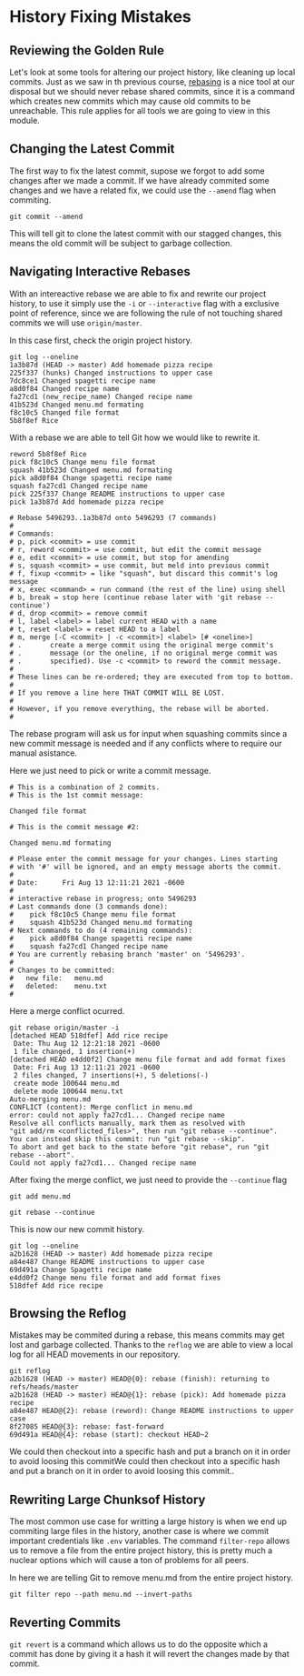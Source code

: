 # History Fixing Mistakes

## Reviewing the Golden Rule

Let's look at some tools for altering our project history, like cleaning up local commits. Just as we saw in th previous course, [rebasing](../how_git_works/Rebasing_Made_Simple) is a nice tool at our disposal but we should never rebase shared commits, since it is a command which creates new commits which may cause old commits to be unreachable. This rule applies for all tools we are going to view in this module.

## Changing the Latest Commit

The first way to fix the latest commit, supose we forgot to add some changes after we made a commit. If we have already commited some changes and we have a related fix, we could use the `--amend` flag when commiting.

```
git commit --amend
```

This will tell git to clone the latest commit with our stagged changes, this means the old commit will be subject to garbage collection.

## Navigating Interactive Rebases

With an intereactive rebase we are able to fix and rewrite our project history, to use it simply use the `-i` or `--interactive` flag with a exclusive point of reference, since we are following the rule of not touching shared commits we will use `origin/master`.

In this case first, check the origin project history.

```
git log --oneline
1a3b87d (HEAD -> master) Add homemade pizza recipe
225f337 (hunks) Changed instructions to upper case
7dc8ce1 Changed spagetti recipe name
a8d0f84 Changed recipe name
fa27cd1 (new_recipe_name) Changed recipe name
41b523d Changed menu.md formating
f8c10c5 Changed file format
5b8f8ef Rice
```
With a rebase we are able to tell Git how we would like to rewrite it.

```
reword 5b8f8ef Rice
pick f8c10c5 Change menu file format
squash 41b523d Changed menu.md formating
pick a8d0f84 Change spagetti recipe name
squash fa27cd1 Changed recipe name
pick 225f337 Change README instructions to upper case
pick 1a3b87d Add homemade pizza recipe

# Rebase 5496293..1a3b87d onto 5496293 (7 commands)
#
# Commands:
# p, pick <commit> = use commit
# r, reword <commit> = use commit, but edit the commit message
# e, edit <commit> = use commit, but stop for amending
# s, squash <commit> = use commit, but meld into previous commit
# f, fixup <commit> = like "squash", but discard this commit's log message
# x, exec <command> = run command (the rest of the line) using shell
# b, break = stop here (continue rebase later with 'git rebase --continue')
# d, drop <commit> = remove commit
# l, label <label> = label current HEAD with a name
# t, reset <label> = reset HEAD to a label
# m, merge [-C <commit> | -c <commit>] <label> [# <oneline>]
# .       create a merge commit using the original merge commit's
# .       message (or the oneline, if no original merge commit was
# .       specified). Use -c <commit> to reword the commit message.
#
# These lines can be re-ordered; they are executed from top to bottom.
#
# If you remove a line here THAT COMMIT WILL BE LOST.
#
# However, if you remove everything, the rebase will be aborted.
#
```

The rebase program will ask us for input when squashing commits since a new commit message is needed and if any conflicts where to require our manual asistance.

Here we just need to pick or write a commit message.

```
# This is a combination of 2 commits.
# This is the 1st commit message:

Changed file format

# This is the commit message #2:

Changed menu.md formating

# Please enter the commit message for your changes. Lines starting
# with '#' will be ignored, and an empty message aborts the commit.
#
# Date:      Fri Aug 13 12:11:21 2021 -0600
#
# interactive rebase in progress; onto 5496293
# Last commands done (3 commands done):
#    pick f8c10c5 Change menu file format
#    squash 41b523d Changed menu.md formating
# Next commands to do (4 remaining commands):
#    pick a8d0f84 Change spagetti recipe name
#    squash fa27cd1 Changed recipe name
# You are currently rebasing branch 'master' on '5496293'.
#
# Changes to be committed:
#	new file:   menu.md
#	deleted:    menu.txt
#
```

Here a merge conflict ocurred.

```
git rebase origin/master -i
[detached HEAD 518dfef] Add rice recipe
 Date: Thu Aug 12 12:21:18 2021 -0600
 1 file changed, 1 insertion(+)
[detached HEAD e4dd0f2] Change menu file format and add format fixes
 Date: Fri Aug 13 12:11:21 2021 -0600
 2 files changed, 7 insertions(+), 5 deletions(-)
 create mode 100644 menu.md
 delete mode 100644 menu.txt
Auto-merging menu.md
CONFLICT (content): Merge conflict in menu.md
error: could not apply fa27cd1... Changed recipe name
Resolve all conflicts manually, mark them as resolved with
"git add/rm <conflicted_files>", then run "git rebase --continue".
You can instead skip this commit: run "git rebase --skip".
To abort and get back to the state before "git rebase", run "git rebase --abort".
Could not apply fa27cd1... Changed recipe name
```

After fixing the merge conflict, we just need to provide the `--continue` flag

```
git add menu.md

git rebase --continue
```

This is now our new commit history.

```
git log --oneline
a2b1628 (HEAD -> master) Add homemade pizza recipe
a84e487 Change README instructions to upper case
69d491a Change Spagetti recipe name
e4dd0f2 Change menu file format and add format fixes
518dfef Add rice recipe
```

## Browsing the Reflog

Mistakes may be commited during a rebase, this means commits may get lost and garbage collected. Thanks to the `reflog` we are able to view a local log for all HEAD movements in our repository. 

```
git reflog
a2b1628 (HEAD -> master) HEAD@{0}: rebase (finish): returning to refs/heads/master
a2b1628 (HEAD -> master) HEAD@{1}: rebase (pick): Add homemade pizza recipe
a84e487 HEAD@{2}: rebase (reword): Change README instructions to upper case
8f27085 HEAD@{3}: rebase: fast-forward
69d491a HEAD@{4}: rebase (start): checkout HEAD~2
```

We could then checkout into a specific hash and put a branch on it in order to avoid loosing this commitWe could then checkout into a specific hash and put a branch on it in order to avoid loosing this commit..

## Rewriting Large Chunksof History

The most common use case for writting a large history is when we end up commiting large files in the history, another case is where we commit important credentials like `.env` variables. The command `filter-repo` allows us to remove a file from the entire project history, this is pretty much a nuclear options which will cause a ton of problems for all peers.

In here we are telling Git to remove menu.md from the entire project history.

```
git filter repo --path menu.md --invert-paths
```

## Reverting Commits

`git revert` is a command which allows us to do the opposite which a commit has done by giving it a hash it will revert the changes made by that commit.
